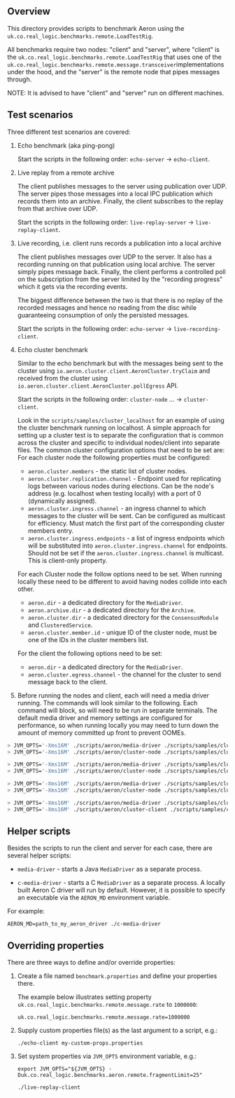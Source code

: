 Overview
--------

This directory provides scripts to benchmark Aeron using the `uk.co.real_logic.benchmarks.remote.LoadTestRig`.

All benchmarks require two nodes: "client" and "server", where "client" is the
`uk.co.real_logic.benchmarks.remote.LoadTestRig` that uses one of the
`uk.co.real_logic.benchmarks.remote.message.transceiver`implementations under the hood, and the "server" is the
remote node that pipes messages through.

NOTE: It is advised to have "client" and "server" run on different machines.

Test scenarios
--------------

Three different test scenarios are covered:
1. Echo benchmark (aka ping-pong)

    Start the scripts in the following order: `echo-server` -> `echo-client`.

2. Live replay from a remote archive
    
    The client publishes messages to the server using publication over UDP. The server pipes those messages into a
    local IPC publication which records them into an archive. Finally, the client subscribes to the replay from that
    archive over UDP.
    
    Start the scripts in the following order: `live-replay-server` -> `live-replay-client`.

3. Live recording, i.e. client runs records a publication into a local archive
    
    The client publishes messages over UDP to the server. It also has a recording running on that publication using
    local archive. The server simply pipes message back. Finally, the client performs a controlled poll on the
    subscription from the server limited by the "recording progress" which it gets via the recording events.

   The biggest difference between the two is that there is no replay of the recorded messages and hence no reading from
   the disc while guaranteeing consumption of only the persisted messages.
    
    Start the scripts in the following order: `echo-server` -> `live-recording-client`.

4. Echo cluster benchmark

   Similar to the echo benchmark but with the messages being sent to the cluster using
   `io.aeron.cluster.client.AeronCluster.tryClaim` and received from the cluster using
   `io.aeron.cluster.client.AeronCluster.pollEgress` API.

   Start the scripts in the following order: `cluster-node` ... -> `cluster-client`.

   Look in the `scripts/samples/cluster_localhost` for an example of using the cluster benchmark running on localhost.
   A simple approach for setting up a cluster test is to separate the configuration that is common across the cluster and specific to individual nodes/client into separate files.
   The common cluster configuration options that need to be set are:
   For each cluster node the following properties must be configured:
   - `aeron.cluster.members` - the static list of cluster nodes.
   - `aeron.cluster.replication.channel` - Endpoint used for replicating logs between various nodes during elections.
     Can be the node's address (e.g. localhost when testing locally) with a port of 0 (dynamically assigned).
   - `aeron.cluster.ingress.channel` - an ingress channel to which messages to the cluster will be sent. Can be
     configured as multicast for efficiency. Must match the first part of the corresponding cluster members entry.
   - `aeron.cluster.ingress.endpoints` - a list of ingress endpoints which will be substituted into
     `aeron.cluster.ingress.channel` for endpoints. Should not be set if the `aeron.cluster.ingress.channel` is
     multicast. This is client-only property.
   
   For each Cluster node the follow options need to be set.
   When running locally these need to be different to avoid having nodes collide into each other.  
   - `aeron.dir` - a dedicated directory for the `MediaDriver`.
   - `aeron.archive.dir` - a dedicated directory for the `Archive`.
   - `aeron.cluster.dir` - a dedicated directory for the `ConsensusModule` and `ClusteredService`.
   - `aeron.cluster.member.id` - unique ID of the cluster node, must be one of the IDs in the cluster members list.

   For the client the following options need to be set:
   - `aeron.dir` - a dedicated directory for the `MediaDriver`.
   - `aeron.cluster.egress.channel` - the channel for the cluster to send message back to the client.
5. Before running the nodes and client, each will need a media driver running.
   The commands will look similar to the following.
   Each command will block, so will need to be run in separate terminals.
   The default media driver and memory settings are configured for performance, so when running locally you may need to turn down the amount of memory committed up front to prevent OOMEs.

```bash
> JVM_OPTS='-Xms16M' ./scripts/aeron/media-driver ./scripts/samples/cluster_localhost/cluster.properties ./scripts/samples/cluster_localhost/node0.properties
> JVM_OPTS='-Xms16M' ./scripts/aeron/cluster-node ./scripts/samples/cluster_localhost/cluster.properties ./scripts/samples/cluster_localhost/node0.properties

> JVM_OPTS='-Xms16M' ./scripts/aeron/media-driver ./scripts/samples/cluster_localhost/cluster.properties ./scripts/samples/cluster_localhost/node1.properties
> JVM_OPTS='-Xms16M' ./scripts/aeron/cluster-node ./scripts/samples/cluster_localhost/cluster.properties ./scripts/samples/cluster_localhost/node1.properties

> JVM_OPTS='-Xms16M' ./scripts/aeron/media-driver ./scripts/samples/cluster_localhost/cluster.properties ./scripts/samples/cluster_localhost/node2.properties
> JVM_OPTS='-Xms16M' ./scripts/aeron/cluster-node ./scripts/samples/cluster_localhost/cluster.properties ./scripts/samples/cluster_localhost/node2.properties

> JVM_OPTS='-Xms16M' ./scripts/aeron/media-driver ./scripts/samples/cluster_localhost/cluster.properties ./scripts/samples/cluster_localhost/client.properties
> JVM_OPTS='-Xms16M' ./scripts/aeron/cluster-client ./scripts/samples/cluster_localhost/cluster.properties ./scripts/samples/cluster_localhost/client.properties
```


Helper scripts
--------------

Besides the scripts to run the client and server for each case, there are several helper scripts:
- `media-driver` - starts a Java `MediaDriver` as a separate process.

- `c-media-driver` - starts a C `MediaDriver` as a separate process.
A locally built Aeron C driver will run by default. However, it is possible to specify an executable via the
`AERON_MD` environment variable.

For example:
```
AERON_MD=path_to_my_aeron_driver ./c-media-driver
```

Overriding properties
---------------------

There are three ways to define and/or override properties:

1. Create a file named `benchmark.properties` and define your properties there.
    
    The example below illustrates setting property `uk.co.real_logic.benchmarks.remote.message.rate` to `1000000`:
    
    ```
    uk.co.real_logic.benchmarks.remote.message.rate=1000000
    ```

1. Supply custom properties file(s) as the last argument to a script, e.g.:
    
    ```
    ./echo-client my-custom-props.properties
    ```

1. Set system properties via `JVM_OPTS` environment variable, e.g.:
    
    ```
    export JVM_OPTS="${JVM_OPTS} -Duk.co.real_logic.benchmarks.aeron.remote.fragmentLimit=25"
    
    ./live-replay-client
    ```
